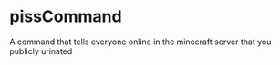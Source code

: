 # pissCommand
A command that tells everyone online in the minecraft server that you publicly urinated 
